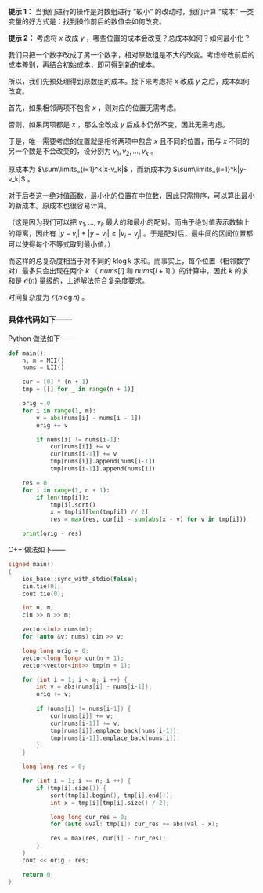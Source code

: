 **提示 1：** 当我们进行的操作是对数组进行 “较小” 的改动时，我们计算 “成本” 一类变量的好方式是：找到操作前后的数值会如何改变。

**提示 2：** 考虑将 $x$ 改成 $y$ ，哪些位置的成本会改变？总成本如何？如何最小化？

我们只把一个数字改成了另一个数字，相对原数组是不大的改变。考虑修改前后的成本差别，再结合初始成本，即可得到新的成本。

所以，我们先预处理得到原数组的成本。接下来考虑将 $x$ 改成 $y$ 之后，成本如何改变。

首先，如果相邻两项不包含 $x$ ，则对应的位置无需考虑。

否则，如果两项都是 $x$ ，那么全改成 $y$ 后成本仍然不变，因此无需考虑。

于是，唯一需要考虑的位置就是相邻两项中包含 $x$ 且不同的位置，而与 $x$ 不同的另一个数是不会改变的，设分别为 $v_1,v_2,\dots,v_k$ 。

原成本为 $\sum\limits_{i=1}^k|x-v_k|$ ，而新成本为 $\sum\limits_{i=1}^k|y-v_k|$ 。

对于后者这一绝对值函数，最小化的位置在中位数，因此只需排序，可以算出最小的新成本。原成本也很容易计算。

（这是因为我们可以把 $v_1,\dots, v_k$ 最大的和最小的配对。而由于绝对值表示数轴上的距离，因此有 $|y-v_i|+|y-v_j|\geq |v_i-v_j|$ 。于是配对后，最中间的区间位置都可以使得每个不等式取到最小值。）

而这样的总复杂度相当于对不同的 $k\log k$ 求和。而事实上，每个位置（相邻数字对）最多只会出现在两个 $k$ （ $nums[i]$ 和 $nums[i+1]$ ）的计算中，因此 $k$ 的求和是 $\mathcal{O}(n)$ 量级的，上述解法符合复杂度要求。

时间复杂度为 $\mathcal{O}(n\log n)$ 。

### 具体代码如下——

Python 做法如下——

```Python []
def main():
    n, m = MII()
    nums = LII()

    cur = [0] * (n + 1)
    tmp = [[] for _ in range(n + 1)]

    orig = 0
    for i in range(1, m):
        v = abs(nums[i] - nums[i - 1])
        orig += v

        if nums[i] != nums[i-1]:
            cur[nums[i]] += v
            cur[nums[i-1]] += v
            tmp[nums[i]].append(nums[i-1])
            tmp[nums[i-1]].append(nums[i])

    res = 0
    for i in range(1, n + 1):
        if len(tmp[i]):
            tmp[i].sort()
            x = tmp[i][len(tmp[i]) // 2]
            res = max(res, cur[i] - sum(abs(x - v) for v in tmp[i]))

    print(orig - res)
```

C++ 做法如下——

```cpp []
signed main()
{
    ios_base::sync_with_stdio(false);
    cin.tie(0);
    cout.tie(0);

    int n, m;
    cin >> n >> m;

    vector<int> nums(m);
    for (auto &v: nums) cin >> v;

    long long orig = 0;
    vector<long long> cur(n + 1);
    vector<vector<int>> tmp(n + 1);

    for (int i = 1; i < m; i ++) {
        int v = abs(nums[i] - nums[i-1]);
        orig += v;
        
        if (nums[i] != nums[i-1]) {
            cur[nums[i]] += v;
            cur[nums[i-1]] += v;
            tmp[nums[i]].emplace_back(nums[i-1]);
            tmp[nums[i-1]].emplace_back(nums[i]);
        }
    }

    long long res = 0;

    for (int i = 1; i <= n; i ++) {
        if (tmp[i].size()) {
            sort(tmp[i].begin(), tmp[i].end());
            int x = tmp[i][tmp[i].size() / 2];

            long long cur_res = 0;
            for (auto &val: tmp[i]) cur_res += abs(val - x);

            res = max(res, cur[i] - cur_res);
        }
    }
    cout << orig - res;

    return 0;
}
```